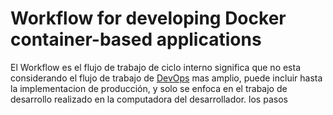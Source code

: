 # **Workflow for developing Docker container-based applications**

El Workflow es el flujo de trabajo de ciclo interno significa que no esta considerando el flujo de trabajo de [DevOps][1.1] mas amplio, puede incluir hasta la implementacion de producción, y solo se enfoca en el trabajo de desarrollo realizado en la computadora del desarrollador. los pasos



[1.1]:https://www.netapp.com/es/devops-solutions/what-is-devops/